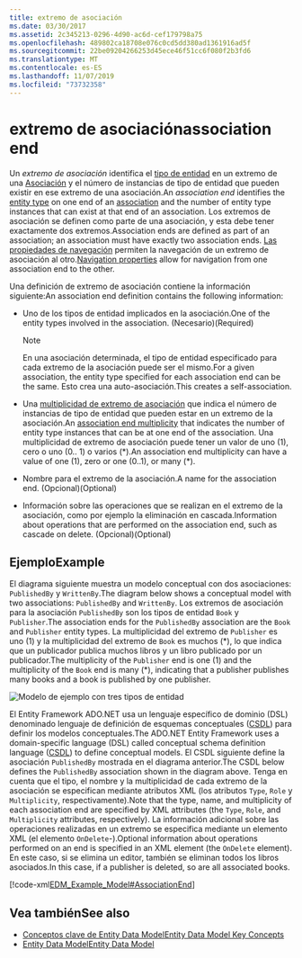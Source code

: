 ```yaml
---
title: extremo de asociación
ms.date: 03/30/2017
ms.assetid: 2c345213-0296-4d90-ac6d-cef179798a75
ms.openlocfilehash: 489802ca18708e076c0cd5dd380ad1361916ad5f
ms.sourcegitcommit: 22be09204266253d45ece46f51cc6f080f2b3fd6
ms.translationtype: MT
ms.contentlocale: es-ES
ms.lasthandoff: 11/07/2019
ms.locfileid: "73732358"
---
```

# <a name="association-end"></a><span data-ttu-id="34d0c-102">extremo de asociación</span><span class="sxs-lookup"><span data-stu-id="34d0c-102">association end</span></span>
<span data-ttu-id="34d0c-103">Un *extremo de asociación* identifica el [tipo de entidad](entity-type.md) en un extremo de una [Asociación](association-type.md) y el número de instancias de tipo de entidad que pueden existir en ese extremo de una asociación.</span><span class="sxs-lookup"><span data-stu-id="34d0c-103">An *association end* identifies the [entity type](entity-type.md) on one end of an [association](association-type.md) and the number of entity type instances that can exist at that end of an association.</span></span> <span data-ttu-id="34d0c-104">Los extremos de asociación se definen como parte de una asociación, y esta debe tener exactamente dos extremos.</span><span class="sxs-lookup"><span data-stu-id="34d0c-104">Association ends are defined as part of an association; an association must have exactly two association ends.</span></span> <span data-ttu-id="34d0c-105">[Las propiedades de navegación](navigation-property.md) permiten la navegación de un extremo de asociación al otro.</span><span class="sxs-lookup"><span data-stu-id="34d0c-105">[Navigation properties](navigation-property.md) allow for navigation from one association end to the other.</span></span>  
  
 <span data-ttu-id="34d0c-106">Una definición de extremo de asociación contiene la información siguiente:</span><span class="sxs-lookup"><span data-stu-id="34d0c-106">An association end definition contains the following information:</span></span>  
  
- <span data-ttu-id="34d0c-107">Uno de los tipos de entidad implicados en la asociación.</span><span class="sxs-lookup"><span data-stu-id="34d0c-107">One of the entity types involved in the association.</span></span> <span data-ttu-id="34d0c-108">(Necesario)</span><span class="sxs-lookup"><span data-stu-id="34d0c-108">(Required)</span></span>  
  
    > [!NOTE]
    > <span data-ttu-id="34d0c-109">En una asociación determinada, el tipo de entidad especificado para cada extremo de la asociación puede ser el mismo.</span><span class="sxs-lookup"><span data-stu-id="34d0c-109">For a given association, the entity type specified for each association end can be the same.</span></span> <span data-ttu-id="34d0c-110">Esto crea una auto-asociación.</span><span class="sxs-lookup"><span data-stu-id="34d0c-110">This creates a self-association.</span></span>  
  
- <span data-ttu-id="34d0c-111">Una [multiplicidad de extremo de asociación](association-end-multiplicity.md) que indica el número de instancias de tipo de entidad que pueden estar en un extremo de la asociación.</span><span class="sxs-lookup"><span data-stu-id="34d0c-111">An [association end multiplicity](association-end-multiplicity.md) that indicates the number of entity type instances that can be at one end of the association.</span></span> <span data-ttu-id="34d0c-112">Una multiplicidad de extremo de asociación puede tener un valor de uno (1), cero o uno (0.. 1) o varios (\*).</span><span class="sxs-lookup"><span data-stu-id="34d0c-112">An association end multiplicity can have a value of one (1), zero or one (0..1), or many (\*).</span></span>  
  
- <span data-ttu-id="34d0c-113">Nombre para el extremo de la asociación.</span><span class="sxs-lookup"><span data-stu-id="34d0c-113">A name for the association end.</span></span> <span data-ttu-id="34d0c-114">(Opcional)</span><span class="sxs-lookup"><span data-stu-id="34d0c-114">(Optional)</span></span>  
  
- <span data-ttu-id="34d0c-115">Información sobre las operaciones que se realizan en el extremo de la asociación, como por ejemplo la eliminación en cascada.</span><span class="sxs-lookup"><span data-stu-id="34d0c-115">Information about operations that are performed on the association end, such as cascade on delete.</span></span> <span data-ttu-id="34d0c-116">(Opcional)</span><span class="sxs-lookup"><span data-stu-id="34d0c-116">(Optional)</span></span>  
  
## <a name="example"></a><span data-ttu-id="34d0c-117">Ejemplo</span><span class="sxs-lookup"><span data-stu-id="34d0c-117">Example</span></span>  
 <span data-ttu-id="34d0c-118">El diagrama siguiente muestra un modelo conceptual con dos asociaciones: `PublishedBy` y `WrittenBy`.</span><span class="sxs-lookup"><span data-stu-id="34d0c-118">The diagram below shows a conceptual model with two associations: `PublishedBy` and `WrittenBy`.</span></span> <span data-ttu-id="34d0c-119">Los extremos de asociación para la asociación `PublishedBy` son los tipos de entidad `Book` y `Publisher`.</span><span class="sxs-lookup"><span data-stu-id="34d0c-119">The association ends for the `PublishedBy` association are the `Book` and `Publisher` entity types.</span></span> <span data-ttu-id="34d0c-120">La multiplicidad del extremo de `Publisher` es uno (1) y la multiplicidad del extremo de `Book` es muchos (\*), lo que indica que un publicador publica muchos libros y un libro publicado por un publicador.</span><span class="sxs-lookup"><span data-stu-id="34d0c-120">The multiplicity of the `Publisher` end is one (1) and the multiplicity of the `Book` end is many (\*), indicating that a publisher publishes many books and a book is published by one publisher.</span></span>  
  
 ![Modelo de ejemplo con tres tipos de entidad](./media/association-end/example-model-three-entity-types.gif)  
  
 <span data-ttu-id="34d0c-122">El Entity Framework ADO.NET usa un lenguaje específico de dominio (DSL) denominado lenguaje de definición de esquemas conceptuales ([CSDL](/ef/ef6/modeling/designer/advanced/edmx/csdl-spec)) para definir los modelos conceptuales.</span><span class="sxs-lookup"><span data-stu-id="34d0c-122">The ADO.NET Entity Framework uses a domain-specific language (DSL) called conceptual schema definition language ([CSDL](/ef/ef6/modeling/designer/advanced/edmx/csdl-spec)) to define conceptual models.</span></span> <span data-ttu-id="34d0c-123">El CSDL siguiente define la asociación `PublishedBy` mostrada en el diagrama anterior.</span><span class="sxs-lookup"><span data-stu-id="34d0c-123">The CSDL below defines the `PublishedBy` association shown in the diagram above.</span></span> <span data-ttu-id="34d0c-124">Tenga en cuenta que el tipo, el nombre y la multiplicidad de cada extremo de la asociación se especifican mediante atributos XML (los atributos `Type`, `Role` y `Multiplicity`, respectivamente).</span><span class="sxs-lookup"><span data-stu-id="34d0c-124">Note that the type, name, and multiplicity of each association end are specified by XML attributes (the `Type`, `Role`, and `Multiplicity` attributes, respectively).</span></span> <span data-ttu-id="34d0c-125">La información adicional sobre las operaciones realizadas en un extremo se especifica mediante un elemento XML (el elemento `OnDelete`-).</span><span class="sxs-lookup"><span data-stu-id="34d0c-125">Optional information about operations performed on an end is specified in an XML element (the `OnDelete` element).</span></span> <span data-ttu-id="34d0c-126">En este caso, si se elimina un editor, también se eliminan todos los libros asociados.</span><span class="sxs-lookup"><span data-stu-id="34d0c-126">In this case, if a publisher is deleted, so are all associated books.</span></span>  
  
 [!code-xml[EDM_Example_Model#AssociationEnd](../../../../samples/snippets/xml/VS_Snippets_Data/edm_example_model/xml/books3.edmx#associationend)]  
  
## <a name="see-also"></a><span data-ttu-id="34d0c-127">Vea también</span><span class="sxs-lookup"><span data-stu-id="34d0c-127">See also</span></span>

- [<span data-ttu-id="34d0c-128">Conceptos clave de Entity Data Model</span><span class="sxs-lookup"><span data-stu-id="34d0c-128">Entity Data Model Key Concepts</span></span>](entity-data-model-key-concepts.md)
- [<span data-ttu-id="34d0c-129">Entity Data Model</span><span class="sxs-lookup"><span data-stu-id="34d0c-129">Entity Data Model</span></span>](entity-data-model.md)
